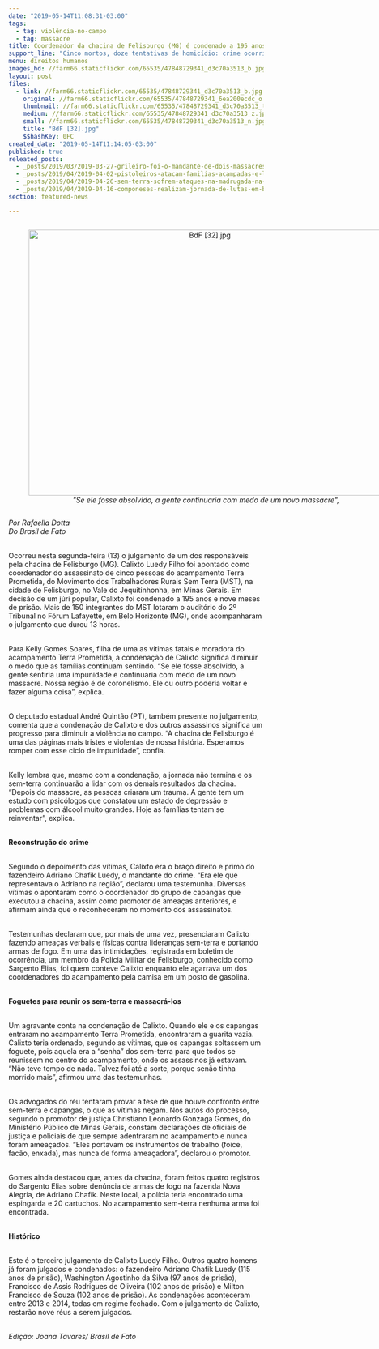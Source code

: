 ```yaml
---
date: "2019-05-14T11:08:31-03:00"
tags:
  - tag: violência-no-campo
  - tag: massacre
title: Coordenador da chacina de Felisburgo (MG) é condenado a 195 anos de prisão
support_line: "Cinco mortos, doze tentativas de homicídio: crime ocorrido em acampamento do MST em 2004 foi julgado 15 anos depois"
menu: direitos humanos
images_hd: //farm66.staticflickr.com/65535/47848729341_d3c70a3513_b.jpg
layout: post
files:
  - link: //farm66.staticflickr.com/65535/47848729341_d3c70a3513_b.jpg
    original: //farm66.staticflickr.com/65535/47848729341_6ea200ecdc_o.jpg
    thumbnail: //farm66.staticflickr.com/65535/47848729341_d3c70a3513_t.jpg
    medium: //farm66.staticflickr.com/65535/47848729341_d3c70a3513_z.jpg
    small: //farm66.staticflickr.com/65535/47848729341_d3c70a3513_n.jpg
    title: "BdF [32].jpg"
    $$hashKey: 0FC
created_date: "2019-05-14T11:14:05-03:00"
published: true
releated_posts:
  - _posts/2019/03/2019-03-27-grileiro-foi-o-mandante-de-dois-massacres-na-regiao-de-tucurui-pa-que-vitimaram-seis-pessoas.md
  - _posts/2019/04/2019-04-02-pistoleiros-atacam-familias-acampadas-e-lideranca-e-assassinada-no-amazonas.md
  - _posts/2019/04/2019-04-26-sem-terra-sofrem-ataques-na-madrugada-na-chapada-diamantina.md
  - _posts/2019/04/2019-04-16-componeses-realizam-jornada-de-lutas-em-belem-no-para.md
section: featured-news

---
```

<div style="text-align:center">
<figure class="image" style="display:inline-block"><img alt="BdF [32].jpg" height="525" src="//farm66.staticflickr.com/65535/47848729341_d3c70a3513_b.jpg" width="700" />
<figcaption><em>&quot;Se ele fosse absolvido, a gente continuaria com medo de um novo massacre&quot;,</em></figcaption>
</figure>
</div>

<p><em>Por Rafaella Dotta<br />
Do Brasil de Fato</em><br />
&nbsp;</p>

<p>Ocorreu nesta segunda-feira (13) o julgamento de um dos respons&aacute;veis pela chacina de Felisburgo (MG). Calixto Luedy Filho foi apontado como coordenador do assassinato de cinco pessoas do acampamento Terra Prometida, do Movimento dos Trabalhadores Rurais Sem Terra (MST), na cidade de Felisburgo, no Vale do Jequitinhonha, em Minas Gerais. Em decis&atilde;o de um j&uacute;ri popular, Calixto foi condenado a 195 anos e nove meses de pris&atilde;o. Mais de 150 integrantes do MST lotaram o audit&oacute;rio do 2&ordm; Tribunal no F&oacute;rum Lafayette, em Belo Horizonte (MG), onde acompanharam o julgamento que durou 13 horas.<br />
&nbsp;</p>

<p>Para Kelly Gomes Soares, filha de uma as v&iacute;timas fatais e moradora do acampamento Terra Prometida, a condena&ccedil;&atilde;o de Calixto significa diminuir o medo que as fam&iacute;lias continuam sentindo. &ldquo;Se ele fosse absolvido, a gente sentiria uma impunidade e continuaria com medo de um novo massacre. Nossa regi&atilde;o &eacute; de coronelismo. Ele ou outro poderia voltar e fazer alguma coisa&rdquo;, explica.<br />
&nbsp;</p>

<p>O deputado estadual Andr&eacute; Quint&atilde;o (PT), tamb&eacute;m presente no julgamento, comenta que a condena&ccedil;&atilde;o de Calixto e dos outros assassinos significa um progresso para diminuir a viol&ecirc;ncia no campo. &ldquo;A chacina de Felisburgo &eacute; uma das p&aacute;ginas mais tristes e violentas de nossa hist&oacute;ria. Esperamos romper com esse ciclo de impunidade&rdquo;, confia.<br />
&nbsp;</p>

<p>Kelly lembra que, mesmo com a condena&ccedil;&atilde;o, a jornada n&atilde;o termina e os sem-terra continuar&atilde;o a lidar com os demais resultados da chacina. &ldquo;Depois do massacre, as pessoas criaram um trauma. A gente tem um estudo com psic&oacute;logos que constatou um estado de depress&atilde;o e problemas com &aacute;lcool muito grandes. Hoje as fam&iacute;lias tentam se reinventar&rdquo;, explica.<br />
&nbsp;</p>

<p><strong>Reconstru&ccedil;&atilde;o do crime</strong><br />
&nbsp;</p>

<p>Segundo o depoimento das v&iacute;timas, Calixto era o bra&ccedil;o direito e primo do fazendeiro Adriano Chafik Luedy, o mandante do crime. &ldquo;Era ele que representava o Adriano na regi&atilde;o&rdquo;, declarou uma testemunha. Diversas v&iacute;timas o apontaram como o coordenador do grupo de capangas que executou a chacina, assim como promotor de amea&ccedil;as anteriores, e afirmam ainda que o reconheceram no momento dos assassinatos.<br />
&nbsp;</p>

<p>Testemunhas declaram que, por mais de uma vez, presenciaram Calixto fazendo amea&ccedil;as verbais e f&iacute;sicas contra lideran&ccedil;as sem-terra e portando armas de fogo. Em uma das intimida&ccedil;&otilde;es, registrada em boletim de ocorr&ecirc;ncia, um membro da Pol&iacute;cia Militar de Felisburgo, conhecido como Sargento Elias, foi quem conteve Calixto enquanto ele agarrava um dos coordenadores do acampamento pela camisa em um posto de gasolina.<br />
&nbsp;</p>

<p><strong>Foguetes para reunir os sem-terra e massacr&aacute;-los</strong><br />
&nbsp;</p>

<p>Um agravante conta na condena&ccedil;&atilde;o de Calixto. Quando ele e os capangas entraram no acampamento Terra Prometida, encontraram a guarita vazia. Calixto teria ordenado, segundo as v&iacute;timas, que os capangas soltassem um foguete, pois aquela era a &ldquo;senha&rdquo; dos sem-terra para que todos se reunissem no centro do acampamento, onde os assassinos j&aacute; estavam. &ldquo;N&atilde;o teve tempo de nada. Talvez foi at&eacute; a sorte, porque sen&atilde;o tinha morrido mais&rdquo;, afirmou uma das testemunhas.<br />
&nbsp;</p>

<p>Os advogados do r&eacute;u tentaram provar a tese de que houve confronto entre sem-terra e capangas, o que as v&iacute;timas negam. Nos autos do processo, segundo o promotor de justi&ccedil;a Christiano Leonardo Gonzaga Gomes, do Minist&eacute;rio P&uacute;blico de Minas Gerais, constam declara&ccedil;&otilde;es de oficiais de justi&ccedil;a e policiais de que sempre adentraram no acampamento e nunca foram amea&ccedil;ados. &ldquo;Eles portavam os instrumentos de trabalho (foice, fac&atilde;o, enxada), mas nunca de forma amea&ccedil;adora&rdquo;, declarou o promotor.<br />
&nbsp;</p>

<p>Gomes ainda destacou que, antes da chacina, foram feitos quatro registros do Sargento Elias sobre den&uacute;ncia de armas de fogo na fazenda Nova Alegria, de Adriano Chafik. Neste local, a pol&iacute;cia teria encontrado uma espingarda e 20 cartuchos. No acampamento sem-terra nenhuma arma foi encontrada.<br />
&nbsp;</p>

<p><strong>Hist&oacute;rico</strong><br />
&nbsp;</p>

<p>Este &eacute; o terceiro julgamento de Calixto Luedy Filho. Outros quatro homens j&aacute; foram julgados e condenados: o fazendeiro Adriano Chafik Luedy (115 anos de pris&atilde;o), Washington Agostinho da Silva (97 anos de pris&atilde;o), Francisco de Assis Rodrigues de Oliveira (102 anos de pris&atilde;o) e Milton Francisco de Souza (102 anos de pris&atilde;o). As condena&ccedil;&otilde;es aconteceram entre 2013 e 2014, todas em regime fechado. Com o julgamento de Calixto, restar&atilde;o nove r&eacute;us a serem julgados.<br />
&nbsp;</p>

<p><em>Edi&ccedil;&atilde;o: Joana Tavares/ Brasil de Fato</em></p>
